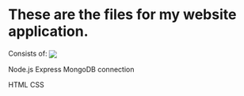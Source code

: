 # These are the files for my website application. 

 
Consists of:
<img align = "center" src ="https://cdn-icons-png.flaticon.com/512/268/268998.png">

Node.js
Express
MongoDB connection

HTML
CSS
